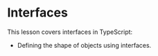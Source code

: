 # Interfaces

This lesson covers interfaces in TypeScript:
- Defining the shape of objects using interfaces.